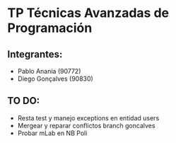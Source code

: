 # TP Técnicas Avanzadas de Programación
## Integrantes:
* Pablo Anania (90772)
* Diego Gonçalves (90830)

## TO DO:
* Resta test y manejo exceptions en entidad users
* Mergear y reparar conflictos branch goncalves
* Probar mLab en NB Poli
